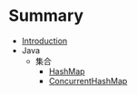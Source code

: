 # Summary

* [Introduction](README.md)
* Java
  * 集合
    * [HashMap](java/HashMap.md)
    * [ConcurrentHashMap](java/ConcurrentHashMap.md)

